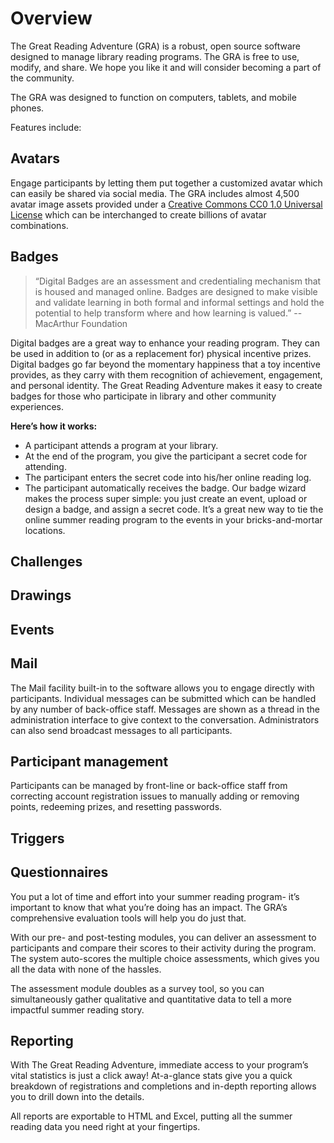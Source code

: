 # Overview

The Great Reading Adventure (GRA) is a robust, open source software designed to manage library reading programs. The GRA is free to use, modify, and share. We hope you like it and will consider becoming a part of the community.

The GRA was designed to function on computers, tablets, and mobile phones.

Features include:

## Avatars
Engage participants by letting them put together a customized avatar which can easily be shared via social media. The GRA includes almost 4,500 avatar image assets provided under a [Creative Commons CC0 1.0 Universal License](http://creativecommons.org/publicdomain/zero/1.0/legalcode) which can be interchanged to create billions of avatar combinations.

## Badges
>“Digital Badges are an assessment and credentialing mechanism that is housed and managed online. Badges are designed to make visible and validate learning in both formal and informal settings and hold the potential to help transform where and how learning is valued.”
>-- MacArthur Foundation

Digital badges are a great way to enhance your reading program. They can be used in addition to (or as a replacement for) physical incentive prizes. Digital badges go far beyond the momentary happiness that a toy incentive provides, as they carry with them recognition of achievement, engagement, and personal identity. The Great Reading Adventure makes it easy to create badges for those who participate in library and other community experiences.

**Here’s how it works:**
* A participant attends a program at your library.
* At the end of the program, you give the participant a secret code for attending.
* The participant enters the secret code into his/her online reading log.
* The participant automatically receives the badge.
Our badge wizard makes the process super simple: you just create an event, upload or design a badge, and assign a secret code. It’s a great new way to tie the online summer reading program to the events in your bricks-and-mortar locations.

## Challenges

## Drawings

## Events

## Mail

The Mail facility built-in to the software allows you to engage directly with participants. Individual messages can be submitted which can be handled by any number of back-office staff. Messages are shown as a thread in the administration interface to give context to the conversation. Administrators can also send broadcast messages to all participants.

## Participant management

Participants can be managed by front-line or back-office staff from correcting account registration issues to manually adding or removing points, redeeming prizes, and resetting passwords.

## Triggers

## Questionnaires

You put a lot of time and effort into your summer reading program- it’s important to know that what you’re doing has an impact. The GRA’s comprehensive evaluation tools will help you do just that.

With our pre- and post-testing modules, you can deliver an assessment to participants and compare their scores to their activity during the program. The system auto-scores the multiple choice assessments, which gives you all the data with none of the hassles.

The assessment module doubles as a survey tool, so you can simultaneously gather qualitative and quantitative data to tell a more impactful summer reading story.

## Reporting

With The Great Reading Adventure, immediate access to your program’s vital statistics is just a click away! At-a-glance stats give you a quick breakdown of registrations and completions and in-depth reporting allows you to drill down into the details.

All reports are exportable to HTML and Excel, putting all the summer reading data you need right at your fingertips.
